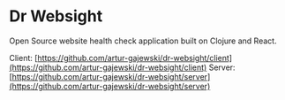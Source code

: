 Dr Websight
============

Open Source website health check application built on Clojure and React.

Client: [https://github.com/artur-gajewski/dr-websight/client](https://github.com/artur-gajewski/dr-websight/client)
Server: [https://github.com/artur-gajewski/dr-websight/server](https://github.com/artur-gajewski/dr-websight/server)